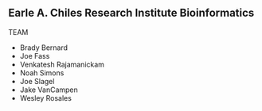 ## Earle A. Chiles Research Institute Bioinformatics

TEAM

- Brady Bernard
- Joe Fass
- Venkatesh Rajamanickam 
- Noah Simons
- Joe Slagel
- Jake VanCampen
- Wesley Rosales
